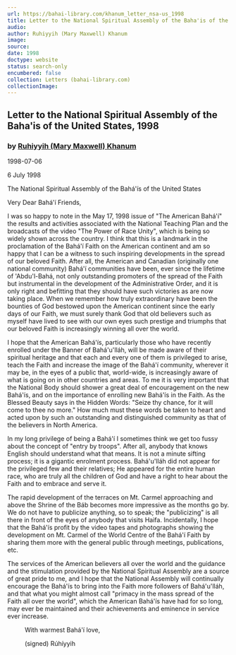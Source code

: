 ```yaml
---
url: https://bahai-library.com/khanum_letter_nsa-us_1998
title: Letter to the National Spiritual Assembly of the Baha'is of the United States, 1998
audio: 
author: Ruhiyyih (Mary Maxwell) Khanum
image: 
source: 
date: 1998
doctype: website
status: search-only
encumbered: false
collection: Letters (bahai-library.com)
collectionImage: 
---
```



## Letter to the National Spiritual Assembly of the Baha'is of the United States, 1998

### by [Ruhiyyih (Mary Maxwell) Khanum](https://bahai-library.com/author/Ruhiyyih+(Mary+Maxwell)+Khanum)

1998-07-06


6 July 1998

The National Spiritual Assembly of the Bahá'ís of the United States

Very Dear Bahá'í Friends,

I was so happy to note in the May 17, 1998 issue of "The American Bahá'í" the results and activities associated with the National Teaching Plan and the broadcasts of the video "The Power of Race Unity", which is being so widely shown across the country. I think that this is a landmark in the proclamation of the Bahá'í Faith on the American continent and am so happy that I can be a witness to such inspiring developments in the spread of our beloved Faith. After all, the American and Canadian (originally one national community) Bahá'í communities have been, ever since the lifetime of 'Abdu'l-Bahá, not only outstanding promoters of the spread of the Faith but instrumental in the development of the Administrative Order, and it is only right and befitting that they should have such victories as are now taking place. When we remember how truly extraordinary have been the bounties of God bestowed upon the American continent since the early days of our Faith, we must surely thank God that old believers such as myself have lived to see with our own eyes such prestige and triumphs that our beloved Faith is increasingly winning all over the world.

I hope that the American Bahá'ís, particularly those who have recently enrolled under the Banner of Bahá'u'lláh, will be made aware of their spiritual heritage and that each and every one of them is privileged to arise, teach the Faith and increase the image of the Bahá'í community, wherever it may be, in the eyes of a public that, world-wide, is increasingly aware of what is going on in other countries and areas. To me it is very important that the National Body should shower a great deal of encouragement on the new Bahá'ís, and on the importance of enrolling new Bahá'ís in the Faith. As the Blessed Beauty says in the Hidden Words: "Seize thy chance, for it will come to thee no more." How much must these words be taken to heart and acted upon by such an outstanding and distinguished community as that of the believers in North America.

In my long privilege of being a Bahá'í I sometimes think we get too fussy about the concept of "entry by troops". After all, anybody that knows English should understand what that means. It is not a minute sifting process; it is a gigantic enrolment process. Bahá'u'lláh did not appear for the privileged few and their relatives; He appeared for the entire human race, who are truly all the children of God and have a right to hear about the Faith and to embrace and serve it.

The rapid development of the terraces on Mt. Carmel approaching and above the Shrine of the Báb becomes more impressive as the months go by. We do not have to publicize anything, so to speak; the "publicizing" is all there in front of the eyes of anybody that visits Haifa. Incidentally, I hope that the Bahá'ís profit by the video tapes and photographs showing the development on Mt. Carmel of the World Centre of the Bahá'í Faith by sharing them more with the general public through meetings, publications, etc.

The services of the American believers all over the world and the guidance and the stimulation provided by the National Spiritual Assembly are a source of great pride to me, and I hope that the National Assembly will continually encourage the Bahá'ís to bring into the Faith more followers of Bahá'u'lláh, and that what you might almost call "primacy in the mass spread of the Faith all over the world", which the American Bahá'ís have had for so long, may ever be maintained and their achievements and eminence in service ever increase.

          With warmest Bahá'í love,

          (signed) Rúhíyyih